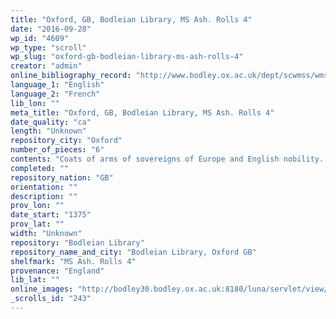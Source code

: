 ```yaml
---
title: "Oxford, GB, Bodleian Library, MS Ash. Rolls 4"
date: "2016-09-28"
wp_id: "4609"
wp_type: "scroll"
wp_slug: "oxford-gb-bodleian-library-ms-ash-rolls-4"
creator: "admin"
online_bibliography_record: "http://www.bodley.ox.ac.uk/dept/scwmss/wmss/online/medieval/ashmole/ashmole-rolls.html"
language_1: "English"
language_2: "French"
lib_lon: ""
meta_title: "Oxford, GB, Bodleian Library, MS Ash. Rolls 4"
date_quality: "ca"
length: "Unknown"
repository_city: "Oxford"
number_of_pieces: "6"
contents: "Coats of arms of sovereigns of Europe and English nobility. Treatise on heraldry."
completed: ""
repository_nation: "GB"
orientation: ""
description: ""
prov_lon: ""
date_start: "1375"
prov_lat: ""
width: "Unknown"
repository: "Bodleian Library"
repository_name_and_city: "Bodleian Library, Oxford GB"
shelfmark: "MS Ash. Rolls 4"
provenance: "England"
lib_lat: ""
online_images: "http://bodley30.bodley.ox.ac.uk:8180/luna/servlet/view/search?q=Shelfmark=%22MS.%20Ash.%20Rolls%204%22"
_scrolls_id: "243"
---
```



